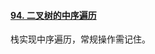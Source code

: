 #### [94. 二叉树的中序遍历](https://leetcode-cn.com/problems/binary-tree-inorder-traversal/)

栈实现中序遍历，常规操作需记住。
